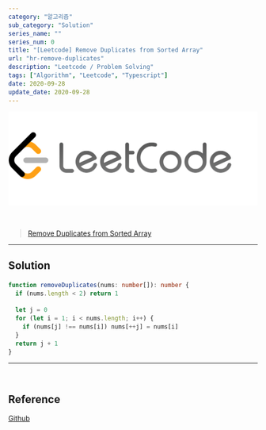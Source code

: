 ```yaml
---
category: "알고리즘"
sub_category: "Solution"
series_name: ""
series_num: 0
title: "[Leetcode] Remove Duplicates from Sorted Array"
url: "hr-remove-duplicates"
description: "Leetcode / Problem Solving"
tags: ["Algorithm", "Leetcode", "Typescript"]
date: 2020-09-28
update_date: 2020-09-28
---
```

![](https://raw.githubusercontent.com/akasai/Algorithm-Solutions/master/Leetcode/leetcode-logo.png)

<br>

> [Remove Duplicates from Sorted Array](https://leetcode.com/problems/remove-duplicates-from-sorted-array)

***

## Solution

```typescript
function removeDuplicates(nums: number[]): number {
  if (nums.length < 2) return 1

  let j = 0
  for (let i = 1; i < nums.length; i++) {
    if (nums[j] !== nums[i]) nums[++j] = nums[i]
  }
  return j + 1
}
```

***

<br>

## Reference

<span class="reference">

[Github](https://github.com/akasai/Algorithm-Solutions/blob/master/Leetcode/Solution/4.Remove_Duplicates_from_Sorted_Array.ts)

</span>
